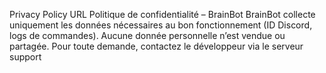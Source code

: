 Privacy Policy URL
Politique de confidentialité – BrainBot BrainBot collecte uniquement les données nécessaires au bon fonctionnement (ID Discord, logs de commandes). Aucune donnée personnelle n’est vendue ou partagée. Pour toute demande, contactez le développeur via le serveur support
